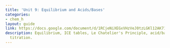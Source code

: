 ```yaml
---
title: 'Unit 9: Equilibrium and Acids/Bases'
categories:
- chem_h
layout: guide
link: https://docs.google.com/document/d/1RCjeNiXEGxVHzVeJ0tzLGKl12AK71jZSYVa_5ldazU0/
description: Equilibrium, ICE tables, Le Chatelier's Principle, acid/base definitions,
  titration.
---
```


